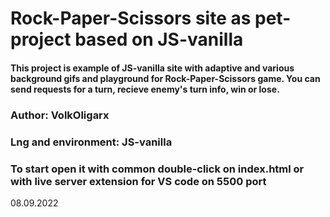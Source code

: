 # Rock-Paper-Scissors site as pet-project based on JS-vanilla

#### This project is example of JS-vanilla site with adaptive and various background gifs and playground for Rock-Paper-Scissors game. You can send requests for a turn, recieve enemy's turn info, win or lose.

### Author: VolkOligarx

### Lng and environment: JS-vanilla

### To start open it with common double-click on index.html or with live server extension for VS code on 5500 port


08.09.2022
